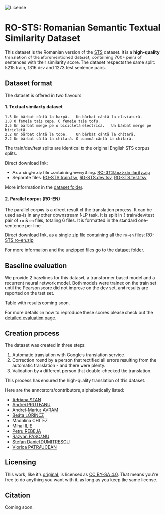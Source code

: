 ![License](https://img.shields.io/badge/License-CC%20BY--SA%204.0-lightgrey.svg)

# RO-STS: Romanian Semantic Textual Similarity Dataset 

This dataset is the Romanian version of the [STS](https://ixa2.si.ehu.es/stswiki/index.php/STSbenchmark) dataset.
It is a **high-quality** translation of the aforementioned dataset, containing 7804 pairs of sentences with their similarity score. The dataset respects the same split: 5215 train, 1316 dev and 1273 test sentence pairs.

## Dataset format

The dataset is offered in two flavours:

#### 1. Textual similarity dataset

```
1.5	Un bărbat cântă la harpă.	Un bărbat cântă la claviatură.
1.8	O femeie taie cepe.	O femeie taie tofu.
3.5	Un bărbat merge pe o bicicletă electrică.	Un bărbat merge pe bicicletă.
2.2	Un bărbat cântă la tobe.	Un bărbat cântă la chitară.
2.2	Un bărbat cântă la chitară.	O doamnă cântă la chitară.
```

The train/dev/test splits are identical to the original English STS corpus splits.

Direct download link: 
* As a single zip file containing everything: [RO-STS.text-similarity.zip](https://github.com/dumitrescustefan/RO-STS/raw/master/dataset/RO-STS.text-similarity.zip)
* Separate files: [RO-STS.train.tsv](https://raw.githubusercontent.com/dumitrescustefan/RO-STS/master/dataset/text-similarity/RO-STS.train.tsv), [RO-STS.dev.tsv](https://raw.githubusercontent.com/dumitrescustefan/RO-STS/master/dataset/text-similarity/RO-STS.dev.tsv), [RO-STS.test.tsv](https://raw.githubusercontent.com/dumitrescustefan/RO-STS/master/dataset/text-similarity/RO-STS.test.tsv)  

More information in the [dataset folder](dataset).

#### 2. Parallel corpus (RO-EN)

The parallel corpus is a direct result of the translation process. It can be used as-is in any other downstream NLP task. It is split in 3 train/dev/test pair of ``ro`` & ``en`` files, totaling 6 files. It is formatted in the standard one-sentence per line.

Direct download link, as a single zip file containing all the ``ro-en`` files: [RO-STS.ro-en.zip](https://github.com/dumitrescustefan/RO-STS/raw/master/dataset/RO-STS.ro-en.zip)

For more information and the unzipped files go to the [dataset folder](dataset).

## Baseline evaluation

We provide 2 baselines for this dataset, a transformer based model and a recurrent neural network model. Both models were trained on the train set until the Pearson score did not improve on the dev set, and results are reported on the test set.

Table with results coming soon.

For more details on how to reproduce these scores please check out the [detailed evaluation page](baseline/README.md).

## Creation process

The dataset was created in three steps:

1. Automatic translation with Google's translation service.
2. Correction round by a person that rectified all errors resulting from the automatic translation - and there were plenty.
3. Validation by a different person that double-checked the translation.

This process has ensured the high-quality translation of this dataset.

Here are the annotators/contributors, alphabetically listed:
* [Adriana STAN](http://www.adrianastan.com/)
* [Andrei PRUTEANU](https://scholar.google.com/citations?user=L7qrNjIAAAAJ&hl=en&oi=ao)
* [Andrei-Marius AVRAM](https://www.linkedin.com/in/andrei-marius-avram-80698a169/)
* [Beáta LŐRINCZ](https://sites.google.com/view/beatalorincz/about)
* Madalina CHITEZ 
* Mihai ILIE
* [Petru REBEJA](https://www.linkedin.com/in/petrurebeja/)
* [Razvan PASCANU](https://sites.google.com/corp/view/razp)
* [Stefan Daniel DUMITRESCU](https://scholar.google.com/citations?user=UR_c_N4AAAAJ&hl=en)
* [Viorica PATRAUCEAN]( https://scholar.google.co.uk/citations?user=hWzXZUMAAAAJ&hl=en)

## Licensing

This work, like it's [original](https://ixa2.si.ehu.es/stswiki/index.php/STSbenchmark), is licensed as [CC BY-SA 4.0](http://creativecommons.org/licenses/by-sa/4.0/). That means you're free to do anything you want with it, as long as you keep the same license.

## Citation

Coming soon.


